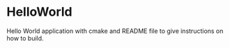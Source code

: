 # HelloWorld
Hello World application with  cmake and README file to give instructions on how to build.
